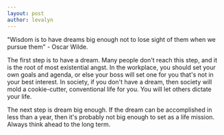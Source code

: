 ```yaml
---
layout: post
author: levalyn
---
```


"Wisdom is to have dreams big enough not to lose sight of them when we pursue them" - Oscar Wilde.

The first step is to have a dream. Many people don't reach this step, and it is the root of most existential angst. In the workplace, you should set your own goals and agenda, or else your boss will set one for you that's not in your best interest. In society, if you don't have a dream, then society will mold a cookie-cutter, conventional life for you. You will let others dictate your life.

The next step is dream big enough. If the dream can be accomplished in less than a year, then it's probably not big enough to set as a life mission. Always think ahead to the long term. 